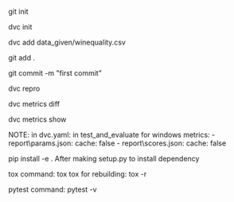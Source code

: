 git init

dvc init

dvc add data_given/winequality.csv

git add .

git commit -m "first commit"

dvc repro

dvc metrics diff

dvc metrics show

NOTE:
in dvc.yaml:
in test_and_evaluate for windows 
metrics:
    - report\params.json:
        cache: false
    - report\scores.json:
        cache: false

pip install -e . After making setup.py to install dependency        

tox command:
tox
tox for rebuilding:
tox -r

pytest command:
pytest -v

